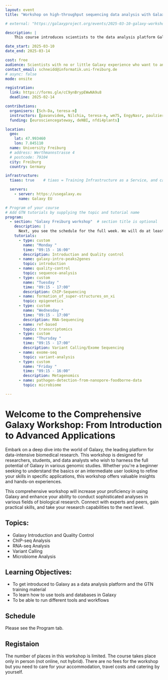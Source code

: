 ```yaml
---
layout: event
title: "Workshop on high-throughput sequencing data analysis with Galaxy"

# external: "https://galaxyproject.org/events/2025-03-10-galaxy-workshop-freiburg/"

description: |
    This course introduces scientists to the data analysis platform Galaxy. The course is a beginner course; no programming skills are required.

date_start: 2025-03-10
date_end: 2025-03-14

cost: free
audience: Scientists with no or little Galaxy experience who want to analyse sequencing data.
contact_email: schneidd@informatik.uni-freiburg.de
# async: false
mode: onsite

registration:
  link: https://forms.gle/cC9ynBrypEWwNA9u8
  deadline: 2025-02-14

contributions:
  organisers: [Sch-Da, teresa-m]
  instructors: [pavanvidem, Nilchia, teresa-m, wm75, EngyNasr, paulzierep]
  funding: [eurosciencegateway, deNBI, nfdi4plants]

location:
  geo:
    lat: 47.993460
    lon: 7.845110
  name: University Freiburg
  # address: Werthmannstrasse 4
  # postcode: 79104
  city: Freiburg
  country: Germany

infrastructure:
  tiaas: true    # tiaas = Training Infrastructure as a Service, and can be requested (for free) from all major Galaxies

  servers:
    - server: https://usegalaxy.eu
      name: Galaxy EU

# Program of your course
# Add GTN tutorials by supplying the topic and tutorial name
program:
  - section: "Galaxy Freiburg workshop"  # section title is optional
    description: |
      Next, you see the schedule for the full week. We will do at least one coffee break in the morning, one in the afternoon, and 1h lunch break around noon.
    tutorials:
      - type: custom
        name: "Monday "
        time: "09:15 - 16:00"
        description: Introduction and Quality control
      - name: galaxy-intro-peaks2genes
        topic: introduction
      - name: quality-control
        topic: sequence-analysis
      - type: custom
        name: "Tuesday "
        time: "09:15 - 17:00"
        description: ChIP-Sequencing
      - name: formation_of_super-structures_on_xi
        topic: epigenetics
      - type: custom
        name: "Wednesday "
        time: "09:15 - 17:00"
        description: RNA-Sequencing
      - name: ref-based
        topic: transcriptomics
      - type: custom
        name: "Thursday "
        time: "09:15 - 17:00"
        description: Variant Calling/Exome Sequencing
      - name: exome-seq
        topic: variant-analysis
      - type: custom
        name: "Friday "
        time: "09:15 - 16:00"
        description: Metagenomics
      - name: pathogen-detection-from-nanopore-foodborne-data
        topic: microbiome

---
```

# Welcome to the Comprehensive Galaxy Workshop: From Introduction to Advanced Applications

Embark on a deep dive into the world of Galaxy, the leading platform for data-intensive biomedical research. This workshop is designed for researchers, students, and data analysts who wish to
harness the full potential of Galaxy in various genomic studies. Whether you're a beginner seeking to understand the basics or an intermediate user looking to refine your skills in specific applications,
this workshop offers valuable insights and hands-on experiences.

This comprehensive workshop will increase your proficiency in using Galaxy and enhance your ability to conduct sophisticated analyses in various fields of biological research.
Connect with experts and peers, gain practical skills, and take your research capabilities to the next level.

## Topics:

- Galaxy Introduction and Quality Control
- ChIP-seq Analysis
- RNA-seq Analysis
- Variant Calling
- Microbiome Analysis

## Learning Objectives:

- To get introduced to Galaxy as a data analysis platform and the GTN training material
- To learn how to use tools and databases in Galaxy
- To be able to run different tools and workflows

## Schedule

Please see the Program tab.

## Registaion

The number of places in this workshop is limited. The course takes place only in person (not online, not hybrid). There are no fees for the workshop but you need to care for your accommodation, travel costs and catering by yourself.


